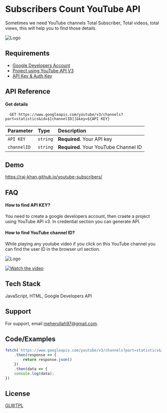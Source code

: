 # Subscribers Count YouTube API
Sometimes we need YouTube channels Total Subscriber, Total videos, total views, this will help you to find those details.

![Logo](https://josephmuciraexclusives.com/wp-content/uploads/2019/08/YouTube-Data-API-Overview.jpg)



## Requirements

 - [Google Developers Account](https://developers.google.com/)
 - [Project using YouTube API V3](https://developers.google.com/youtube/v3)
 - [API Key & Auth Key](https://developers.google.com/youtube/v3/getting-started)


## API Reference

#### Get details

```http
  GET https://www.googleapis.com/youtube/v3/channels?part=statistics&id=$[channelID]]&key=${API KEY}
```

| Parameter | Type     | Description                |
| :-------- | :------- | :------------------------- |
| `API KEY` | `string` | **Required**. Your API key |
| `channelID` | `string` | **Required**. Your YouTube Channel ID|






## Demo

https://raj-khan.github.io/youtube-subscribers/


## FAQ

#### How to find API KEY?

You need to create a google developers account, then craete a project using YouTube API v3. In credential section you can generate API.

#### How to find YouTube channel ID?

While playing any youtube video if you click on this YouTube channel you can find the user ID in the browser url section.

![Logo](https://raj-khan.github.io/youtube-subscribers/images/getChannelId.gif)

[![Watch the video](https://i.imgur.com/vKb2F1B.png)](https://www.youtube.com/watch?v=SkYJFNVIE2Y&ab_channel=RaajKhan)




## Tech Stack

JavaScript, HTML, Google Developers API

## Support

For support, email meherullah97@gmail.com.


## Code/Examples

```javascript
fetch(`https://www.googleapis.com/youtube/v3/channels?part=statistics&id=['CHANNEL ID']&key=[API KEY]`)
    .then(response => {
        return response.json()
    })
    .then(data => {
    console.log(data);
})
```


## License

[GLWTPL](https://github.com/me-shaon/GLWTPL/blob/master/LICENSE)

